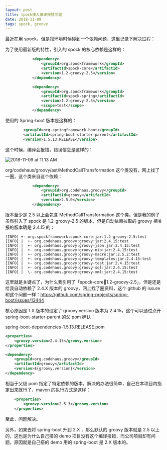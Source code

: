 ```yaml
---
layout: post
title: spock接入编译报错问题
date: 2018-11-09
tags: spock, groovy
---
```


最近在用 spock，但是搭环境时候碰到一个依赖问题，这里记录下解决过程：

为了使用最新版的特性，引入的 spock 的核心依赖是这样的：

```xml
            <dependency>
                <groupId>org.spockframework</groupId>
                <artifactId>spock-core</artifactId>
                <version>1.2-groovy-2.5</version>
            </dependency>

            <dependency>
                <groupId>org.spockframework</groupId>
                <artifactId>spock-spring</artifactId>
                <version>1.2-groovy-2.5</version>
                <scope>test</scope>
            </dependency>
```

<!-- more -->

使用的 Spring-boot 版本是这样的：

```xml
        <groupId>org.springframework.boot</groupId>
        <artifactId>spring-boot-starter-parent</artifactId>
        <version>1.5.13.RELEASE</version>
```

这个时候，编译会报错，错误信息是这样的：

![2018-11-09 at 11.13 AM](http://note-1255449501.file.myqcloud.com/2018-11-09-031350.png)

org/codehaus/groovy/ast/MethodCallTransformation 这个类没有，网上找了一圈，这个类来自这个依赖：

```xml
            <dependency>
                <groupId>org.codehaus.groovy</groupId>
                <artifactId>groovy</artifactId>
                <version>2.5.0</version>
            </dependency>
```

版本至少是 2.5 以上会包含 MethodCallTransformation 这个类。但是我的例子虽然引入了 spock 是 1.2-groovy-2.5 的版本，但是自动依赖拉取的 groovy 相关报的版本确是 2.4.15 的：

```
[INFO] +- org.spockframework:spock-core:jar:1.2-groovy-2.5:test
[INFO] |  +- org.codehaus.groovy:groovy:jar:2.4.15:test
[INFO] |  +- org.codehaus.groovy:groovy-json:jar:2.4.15:test
[INFO] |  +- org.codehaus.groovy:groovy-nio:jar:2.4.15:test
[INFO] |  +- org.codehaus.groovy:groovy-macro:jar:2.5.2:test
[INFO] |  +- org.codehaus.groovy:groovy-templates:jar:2.4.15:test
[INFO] |  +- org.codehaus.groovy:groovy-test:jar:2.4.15:test
[INFO] |  +- org.codehaus.groovy:groovy-sql:jar:2.4.15:test
[INFO] |  \- org.codehaus.groovy:groovy-xml:jar:2.4.15:test
```

这里就是关键点了，为什么我引用了「spock-core:jar:1.2-groovy-2.5」，但是还是给我自动依赖了 2.4.X 版本的 groovy，网上找了圈资料，这个 github 的 issure 和这个问题一样：https://github.com/spring-projects/spring-boot/issues/13444

核心原因是 1.X 版本的设定了 groovy.version 版本为 2.4.15，这个可以通过点开 spring-boot-starter-parent 的父 pom 确认：

spring-boot-dependencies-1.5.13.RELEASE.pom

```xml
<properties>
    <groovy.version>2.4.15</groovy.version>
</properties>

<dependency>
    <groupId>org.codehaus.groovy</groupId>
    <artifactId>groovy</artifactId>
    <version>${groovy.version}</version>
</dependency>
```

相当于父级 pom 指定了特定依赖的版本，解决的办法很简单，自己在本项目内指定出来就行了，maven 的执行方式是这样：

```xml
    <properties>
        <groovy.version>2.5.3</groovy.version>
    </properties>
```

至此，问题解决。

另外，如果去将 spring-boot 升到 2.X ，那么默认的 groovy 版本就是 2.5 以上的，这也是为什么自己搭的 demo 项目没有这个编译报错，而公司项目却有问题，原因就是自己搭的 demo 用的 spring-boot 是 2.X 版本的。